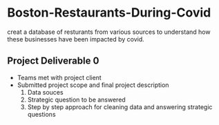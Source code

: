 # Boston-Restaurants-During-Covid
creat a database of resturants from various sources to understand how these businesses have been impacted by covid.

## Project Deliverable 0
- Teams met with project client
- Submitted project scope and  final project description
  1. Data souces
  2. Strategic question to be answered
  3. Step by step approach for cleaning data and answering strategic questions
